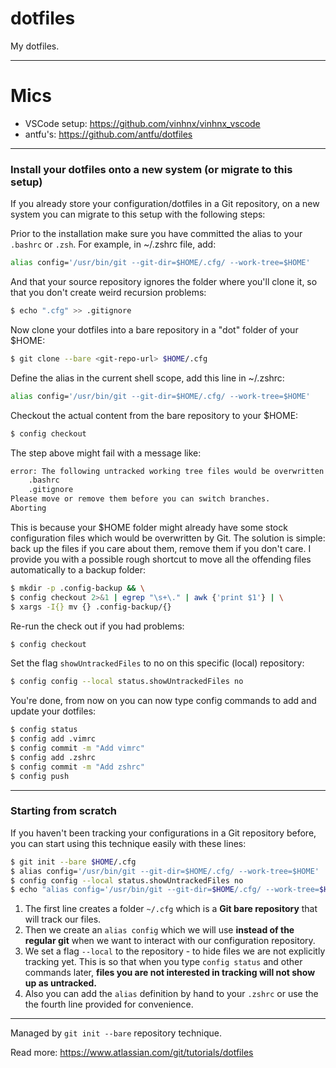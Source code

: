 # dotfiles

My dotfiles. 

---

# Mics

+ VSCode setup: https://github.com/vinhnx/vinhnx_vscode
+ antfu's: https://github.com/antfu/dotfiles

---

### Install your dotfiles onto a new system (or migrate to this setup)

If you already store your configuration/dotfiles in a Git repository, on a new system you can migrate to this setup with the following steps:

Prior to the installation make sure you have committed the alias to your `.bashrc` or `.zsh`. For example, in ~/.zshrc file, add:
```bash
alias config='/usr/bin/git --git-dir=$HOME/.cfg/ --work-tree=$HOME'
```

And that your source repository ignores the folder where you'll clone it, so that you don't create weird recursion problems:

```bash
$ echo ".cfg" >> .gitignore
```

Now clone your dotfiles into a bare repository in a "dot" folder of your $HOME:

```bash
$ git clone --bare <git-repo-url> $HOME/.cfg
```

Define the alias in the current shell scope, add this line in ~/.zshrc:

```bash
alias config='/usr/bin/git --git-dir=$HOME/.cfg/ --work-tree=$HOME'
```

Checkout the actual content from the bare repository to your $HOME:

```bash
$ config checkout
```

The step above might fail with a message like:

```bash
error: The following untracked working tree files would be overwritten by checkout:
    .bashrc
    .gitignore
Please move or remove them before you can switch branches.
Aborting
```

This is because your $HOME folder might already have some stock configuration files which would be overwritten by Git. The solution is simple: back up the files if you care about them, remove them if you don't care. I provide you with a possible rough shortcut to move all the offending files automatically to a backup folder:

```bash
$ mkdir -p .config-backup && \
$ config checkout 2>&1 | egrep "\s+\." | awk {'print $1'} | \
$ xargs -I{} mv {} .config-backup/{}
```

Re-run the check out if you had problems:

```bash
$ config checkout
```

Set the flag `showUntrackedFiles` to no on this specific (local) repository:

```bash
$ config config --local status.showUntrackedFiles no
```

You're done, from now on you can now type config commands to add and update your dotfiles:

```bash
$ config status
$ config add .vimrc
$ config commit -m "Add vimrc"
$ config add .zshrc
$ config commit -m "Add zshrc"
$ config push
```

---

### Starting from scratch

If you haven't been tracking your configurations in a Git repository before, you can start using this technique easily with these lines:

```bash
$ git init --bare $HOME/.cfg
$ alias config='/usr/bin/git --git-dir=$HOME/.cfg/ --work-tree=$HOME'
$ config config --local status.showUntrackedFiles no
$ echo "alias config='/usr/bin/git --git-dir=$HOME/.cfg/ --work-tree=$HOME'" >> $HOME/.zshrc 
```

1. The first line creates a folder `~/.cfg` which is a **Git bare repository** that will track our files.
2. Then we create an `alias config` which we will use **instead of the regular git** when we want to interact with our configuration repository.
3. We set a flag `--local` to the repository - to hide files we are not explicitly tracking yet. This is so that when you type `config status` and other commands later, **files you are not interested in tracking will not show up as untracked.**
4. Also you can add the `alias` definition by hand to your `.zshrc` or use the the fourth line provided for convenience.

---

Managed by `git init --bare` repository technique.

Read more: https://www.atlassian.com/git/tutorials/dotfiles
